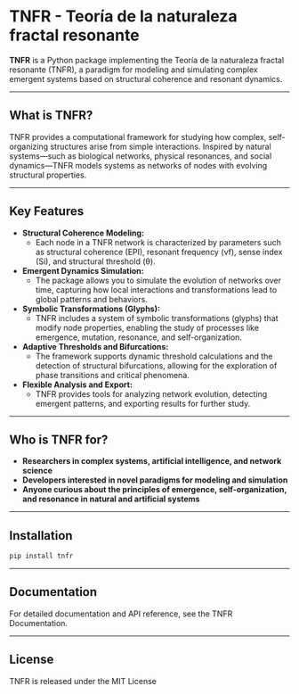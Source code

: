 # TNFR - Teoría de la naturaleza fractal resonante

**TNFR** is a Python package implementing the Teoría de la naturaleza fractal resonante (TNFR), a paradigm for modeling and simulating complex emergent systems based on structural coherence and resonant dynamics.

---

## What is TNFR?

TNFR provides a computational framework for studying how complex, self-organizing structures arise from simple interactions. Inspired by natural systems—such as biological networks, physical resonances, and social dynamics—TNFR models systems as networks of nodes with evolving structural properties.

---

## Key Features

- **Structural Coherence Modeling:**  
  - Each node in a TNFR network is characterized by parameters such as structural coherence (EPI), resonant frequency (νf), sense index (Si), and structural threshold (θ).
- **Emergent Dynamics Simulation:**  
  - The package allows you to simulate the evolution of networks over time, capturing how local interactions and transformations lead to global patterns and behaviors.
- **Symbolic Transformations (Glyphs):**  
  - TNFR includes a system of symbolic transformations (glyphs) that modify node properties, enabling the study of processes like emergence, mutation, resonance, and self-organization.
- **Adaptive Thresholds and Bifurcations:**  
  - The framework supports dynamic threshold calculations and the detection of structural bifurcations, allowing for the exploration of phase transitions and critical phenomena.
- **Flexible Analysis and Export:**  
  - TNFR provides tools for analyzing network evolution, detecting emergent patterns, and exporting results for further study.

---

## Who is TNFR for?

- **Researchers in complex systems, artificial intelligence, and network science**
- **Developers interested in novel paradigms for modeling and simulation**
- **Anyone curious about the principles of emergence, self-organization, and resonance in natural and artificial systems**

---

## Installation

```bash
pip install tnfr
```

---

## Documentation

For detailed documentation and API reference, see the TNFR Documentation.

---

## License

TNFR is released under the MIT License

